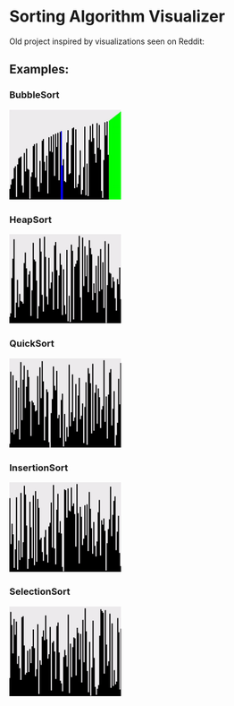# Sorting Algorithm Visualizer

Old project inspired by visualizations seen on Reddit:

## Examples:

### BubbleSort
<img src="readme/BubbleSort.gif" alt="Bubble sort" width="200"/>

### HeapSort
<img src="readme/HeapSort.gif" alt="Heap sort" width="200"/>

### QuickSort
<img src="readme/QuickSort.gif" alt="Quick sort" width="200"/>

### InsertionSort
<img src="readme/InsertionSort.gif" alt="InsertionSort sort" width="200"/>

### SelectionSort
<img src="readme/SelectionSort.gif" alt="Selection sort" width="200"/>

